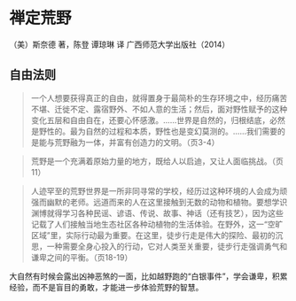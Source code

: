 # 禅定荒野

（美）斯奈德 著，陈登 谭琼琳 译
广西师范大学出版社（2014）

## 自由法则

> 一个人想要获得真正的自由，就得置身于最简朴的生存环境之中，经历痛苦不堪、迁徙不定、露宿野外、不如人意的生活；然后，面对野性赋予的这种变化五层和自由自在，还要心怀感激。……世界是自然的，归根结底，必然是野性的。最为自然的过程和本质，野性也是变幻莫测的。……我们需要的是能与荒野融为一体，并富有创造力的文明。（页3-4）

>荒野是一个充满着原始力量的地方，既给人以启迪，又让人面临挑战。（页11）

>人迹罕至的荒野世界是一所非同寻常的学校，经历过这种环境的人会成为顽强而幽默的老师。远道而来的人在这里接触到无数的动物和植物。要想学识渊博就得学习各种民谣、谚语、传说、故事、神话（还有技艺），因为这些记载了人们接触当地生态社区各种动植物的生活体验。在野外，这一“空旷区域”里，实际行动最为重要。在这里，徒步行走是伟大的探险、最初的沉思，一种需要全身心投入的行动，它对人类至关重要，徒步行走强调勇气和谦卑之间的平衡。（页18-19）

大自然有时候会露出凶神恶煞的一面，比如越野跑的“白银事件”，学会谦卑，积累经验，而不是盲目的勇敢，才能进一步体验荒野的智慧。